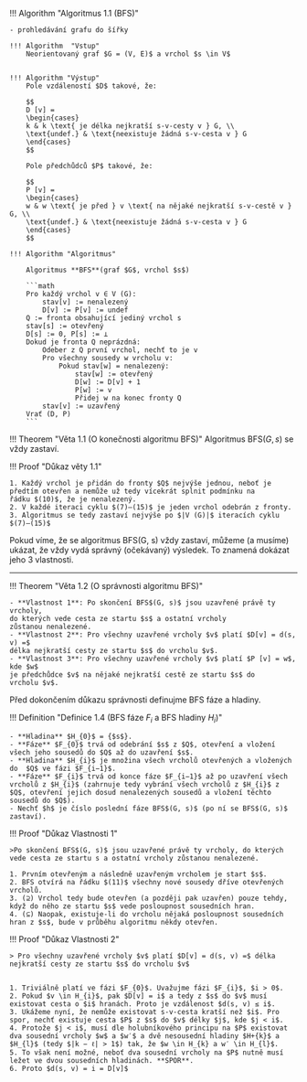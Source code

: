 !!! Algorithm "Algoritmus 1.1 (BFS)"

    - prohledávání grafu do šířky
    
    !!! Algorithm  "Vstup"
        Neorientovaný graf $G = (V, E)$ a vrchol $s \in V$
    
    
    !!! Algorithm "Výstup"
        Pole vzdáleností $D$ takové, že:
    
        $$
        D [v] =
        \begin{cases} 
        k & k \text{ je délka nejkratší s-v-cesty v } G, \\
        \text{undef.} & \text{neexistuje žádná s-v-cesta v } G  
        \end{cases}
        $$
        
        Pole předchůdců $P$ takové, že:
        
        $$
        P [v] =
        \begin{cases} 
        w & w \text{ je před } v \text{ na nějaké nejkratší s-v-cestě v } G, \\
        \text{undef.} & \text{neexistuje žádná s-v-cesta v } G  
        \end{cases}
        $$
    
    !!! Algorithm "Algoritmus"
    
        Algoritmus **BFS**(graf $G$, vrchol $s$)
        
        ```math
        Pro každý vrchol v ∈ V (G):
            stav[v] := nenalezený
            D[v] := P[v] := undef
        Q := fronta obsahující jediný vrchol s
        stav[s] := otevřený
        D[s] := 0, P[s] := ⊥
        Dokud je fronta Q neprázdná:
            Odeber z Q první vrchol, nechť to je v
            Pro všechny sousedy w vrcholu v:
                Pokud stav[w] = nenalezený:
                    stav[w] := otevřený
                    D[w] := D[v] + 1
                    P[w] := v
                    Přidej w na konec fronty Q
            stav[v] := uzavřený
        Vrať (D, P)
        ```

!!! Theorem "Věta 1.1 (O konečnosti algoritmu BFS)"
    Algoritmus BFS$(G, s)$ se vždy zastaví.



!!! Proof "Důkaz věty 1.1"
    
    1. Každý vrchol je přidán do fronty $Q$ nejvýše jednou, neboť je
    předtím otevřen a nemůže už tedy vícekrát splnit podmínku na
    řádku $(10)$, že je nenalezený.
    2. V každé iteraci cyklu $(7)–(15)$ je jeden vrchol odebrán z fronty.
    3. Algoritmus se tedy zastaví nejvýše po $|V (G)|$ iteracích cyklu
    $(7)–(15)$


Pokud víme, že se algoritmus BFS(G, s) vždy zastaví, můžeme (a
musíme) ukázat, že vždy vydá správný (očekávaný) výsledek.
To znamená dokázat jeho 3 vlastnosti.

---
!!! Theorem "Věta 1.2 (O správnosti algoritmu BFS)"
    
    - **Vlastnost 1**: Po skončení BFS$(G, s)$ jsou uzavřené právě ty vrcholy,
    do kterých vede cesta ze startu $s$ a ostatní vrcholy
    zůstanou nenalezené.
    - **Vlastnost 2**: Pro všechny uzavřené vrcholy $v$ platí $D[v] = d(s, v) =$
    délka nejkratší cesty ze startu $s$ do vrcholu $v$.
    - **Vlastnost 3**: Pro všechny uzavřené vrcholy $v$ platí $P [v] = w$, kde $w$
    je předchůdce $v$ na nějaké nejkratší cestě ze startu $s$ do
    vrcholu $v$.

Před dokončením důkazu správnosti definujme BFS fáze a hladiny.


!!! Definition "Definice 1.4 (BFS fáze $F_{i}$ a BFS hladiny $H_{i}$)"
    
    - **Hladina** $H_{0}$ = {$s$}.
    - **Fáze** $F_{0}$ trvá od odebrání $s$ z $Q$, otevření a vložení všech jeho sousedů do $Q$ až do uzavření $s$.
    - **Hladina** $H_{i}$ je množina všech vrcholů otevřených a vložených do  $Q$ ve fázi $F_{i−1}$.
    - **Fáze** $F_{i}$ trvá od konce fáze $F_{i−1}$ až po uzavření všech vrcholů z $H_{i}$ (zahrnuje tedy vybrání všech vrcholů z $H_{i}$ z $Q$, otevření jejich dosud nenalezených sousedů a vložení těchto sousedů do $Q$).
    - Nechť $h$ je číslo poslední fáze BFS$(G, s)$ (po ní se BFS$(G, s)$ zastaví).

!!! Proof "Důkaz Vlastnosti 1"
    
    >Po skončení BFS$(G, s)$ jsou uzavřené právě ty vrcholy, do kterých vede cesta ze startu s a ostatní vrcholy zůstanou nenalezené.

    1. Prvním otevřeným a následně uzavřeným vrcholem je start $s$.
    2. BFS otvírá na řádku $(11)$ všechny nové sousedy dříve otevřených vrcholů.
    3. (⊇) Vrchol tedy bude otevřen (a později pak uzavřen) pouze tehdy, když do něho ze startu $s$ vede posloupnost sousedních hran.
    4. (⊆) Naopak, existuje-li do vrcholu nějaká posloupnost sousedních hran z $s$, bude v průběhu algoritmu někdy otevřen.

!!! Proof "Důkaz Vlastnosti 2"

    > Pro všechny uzavřené vrcholy $v$ platí $D[v] = d(s, v) =$ délka nejkratší cesty ze startu $s$ do vrcholu $v$

    
    1. Triviálně platí ve fázi $F_{0}$. Uvažujme fázi $F_{i}$, $i > 0$.
    2. Pokud $v \in H_{i}$, pak $D[v] = i$ a tedy z $s$ do $v$ musí existovat cesta o $i$ hranách. Proto je vzdálenost $d(s, v) ≤ i$.
    3. Ukážeme nyní, že nemůže existovat s-v-cesta kratší než $i$. Pro spor, nechť existuje cesta $P$ z $s$ do $v$ délky $j$, kde $j < i$.
    4. Protože $j < i$, musí dle holubníkového principu na $P$ existovat dva sousední vrcholy $w$ a $w′$ a dvě nesousední hladiny $H+{k}$ a $H_{l}$ (tedy $|k − ℓ| > 1$) tak, že $w \in H_{k} a w′ \in H_{l}$.
    5. To však není možné, neboť dva sousední vrcholy na $P$ nutně musí ležet ve dvou sousedních hladinách. **SPOR**.
    6. Proto $d(s, v) = i = D[v]$